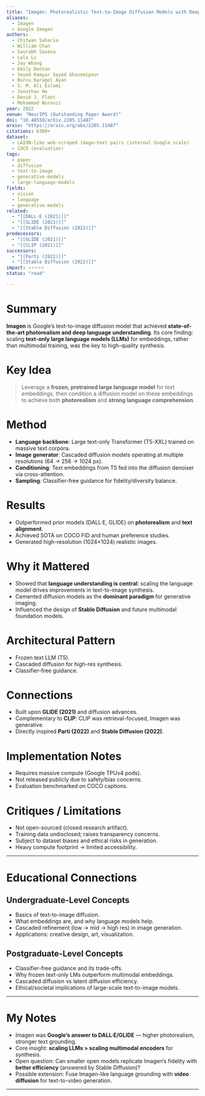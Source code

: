```yaml
---
title: "Imagen: Photorealistic Text-to-Image Diffusion Models with Deep Language Understanding (2022)"
aliases:
  - Imagen
  - Google Imagen
authors:
  - Chitwan Saharia
  - William Chan
  - Saurabh Saxena
  - Lala Li
  - Jay Whang
  - Emily Denton
  - Seyed Kamyar Seyed Ghasemipour
  - Burcu Karagol Ayan
  - S. M. Ali Eslami
  - Jonathan Ho
  - David J. Fleet
  - Mohammad Norouzi
year: 2022
venue: "NeurIPS (Outstanding Paper Award)"
doi: "10.48550/arXiv.2205.11487"
arxiv: "https://arxiv.org/abs/2205.11487"
citations: 6300+
dataset:
  - LAION-like web-scraped image–text pairs (internal Google scale)
  - COCO (evaluation)
tags:
  - paper
  - diffusion
  - text-to-image
  - generative-models
  - large-language-models
fields:
  - vision
  - language
  - generative-models
related:
  - "[[DALL·E (2021)]]"
  - "[[GLIDE (2021)]]"
  - "[[Stable Diffusion (2022)]]"
predecessors:
  - "[[GLIDE (2021)]]"
  - "[[CLIP (2021)]]"
successors:
  - "[[Parti (2022)]]"
  - "[[Stable Diffusion (2022)]]"
impact: ⭐⭐⭐⭐⭐
status: "read"

---
```


# Summary
**Imagen** is Google’s text-to-image diffusion model that achieved **state-of-the-art photorealism and deep language understanding**. Its core finding: scaling **text-only large language models (LLMs)** for embeddings, rather than multimodal training, was the key to high-quality synthesis.

# Key Idea
> Leverage a **frozen, pretrained large language model** for text embeddings, then condition a diffusion model on these embeddings to achieve both **photorealism** and **strong language comprehension**.

# Method
- **Language backbone**: Large text-only Transformer (T5-XXL) trained on massive text corpora.  
- **Image generator**: Cascaded diffusion models operating at multiple resolutions (64 → 256 → 1024 px).  
- **Conditioning**: Text embeddings from T5 fed into the diffusion denoiser via cross-attention.  
- **Sampling**: Classifier-free guidance for fidelity/diversity balance.  

# Results
- Outperformed prior models (DALL·E, GLIDE) on **photorealism** and **text alignment**.  
- Achieved SOTA on COCO FID and human preference studies.  
- Generated high-resolution (1024×1024) realistic images.  

# Why it Mattered
- Showed that **language understanding is central**: scaling the language model drives improvements in text-to-image synthesis.  
- Cemented diffusion models as the **dominant paradigm** for generative imaging.  
- Influenced the design of **Stable Diffusion** and future multimodal foundation models.  

# Architectural Pattern
- Frozen text LLM (T5).  
- Cascaded diffusion for high-res synthesis.  
- Classifier-free guidance.  

# Connections
- Built upon **GLIDE (2021)** and diffusion advances.  
- Complementary to **CLIP**: CLIP was retrieval-focused, Imagen was generative.  
- Directly inspired **Parti (2022)** and **Stable Diffusion (2022)**.  

# Implementation Notes
- Requires massive compute (Google TPUv4 pods).  
- Not released publicly due to safety/bias concerns.  
- Evaluation benchmarked on COCO captions.  

# Critiques / Limitations
- Not open-sourced (closed research artifact).  
- Training data undisclosed; raises transparency concerns.  
- Subject to dataset biases and ethical risks in generation.  
- Heavy compute footprint → limited accessibility.  

---

# Educational Connections

## Undergraduate-Level Concepts
- Basics of text-to-image diffusion.  
- What embeddings are, and why language models help.  
- Cascaded refinement (low → mid → high res) in image generation.  
- Applications: creative design, art, visualization.  

## Postgraduate-Level Concepts
- Classifier-free guidance and its trade-offs.  
- Why frozen text-only LMs outperform multimodal embeddings.  
- Cascaded diffusion vs latent diffusion efficiency.  
- Ethical/societal implications of large-scale text-to-image models.  

---

# My Notes
- Imagen was **Google’s answer to DALL·E/GLIDE** — higher photorealism, stronger text grounding.  
- Core insight: **scaling LLMs > scaling multimodal encoders** for synthesis.  
- Open question: Can smaller open models replicate Imagen’s fidelity with **better efficiency** (answered by Stable Diffusion)?  
- Possible extension: Fuse Imagen-like language grounding with **video diffusion** for text-to-video generation.  

---
